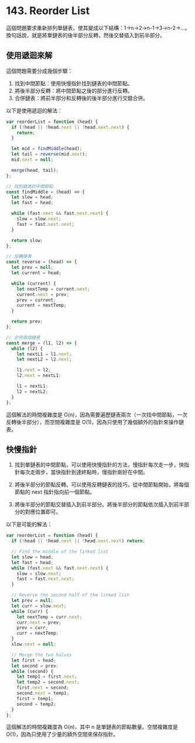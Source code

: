 # 143. Reorder List

這個問題要求重新排列單鏈表，使其變成以下結構：1->n->2->n-1->3->n-2->...。換句話說，就是將單鏈表的後半部分反轉，然後交替插入到前半部分。

## 使用遞迴來解

這個問題需要分成幾個步驟：

1. 找到中間節點：使用快慢指針找到鏈表的中間節點。
2. 將後半部分反轉：將中間節點之後的部分進行反轉。
3. 合併鏈表：將前半部分和反轉後的後半部分進行交錯合併。

以下是使用遞迴的解法：

```javascript
var reorderList = function (head) {
  if (!head || !head.next || !head.next.next) {
    return;
  }

  let mid = findMiddle(head);
  let tail = reverse(mid.next);
  mid.next = null;

  merge(head, tail);
};

// 找到鏈表的中間節點
const findMiddle = (head) => {
  let slow = head;
  let fast = head;

  while (fast.next && fast.next.next) {
    slow = slow.next;
    fast = fast.next.next;
  }

  return slow;
};

// 反轉鏈表
const reverse = (head) => {
  let prev = null;
  let current = head;

  while (current) {
    let nextTemp = current.next;
    current.next = prev;
    prev = current;
    current = nextTemp;
  }

  return prev;
};

// 合併兩個鏈表
const merge = (l1, l2) => {
  while (l2) {
    let nextL1 = l1.next;
    let nextL2 = l2.next;

    l1.next = l2;
    l2.next = nextL1;

    l1 = nextL1;
    l2 = nextL2;
  }
};
```

這個解法的時間複雜度是 O(n)，因為需要遍歷鏈表兩次（一次找中間節點，一次反轉後半部分），而空間複雜度是 O(1)，因為只使用了幾個額外的指針來操作鏈表。

## 快慢指針

1. 找到單鏈表的中間節點，可以使用快慢指針的方法，慢指針每次走一步，快指針每次走兩步，當快指針到達終點時，慢指針剛好在中間。

2. 將後半部分的節點反轉。可以使用反轉鏈表的技巧，從中間節點開始，將每個節點的 next 指針指向前一個節點。

3. 將後半部分的節點交替插入到前半部分。將後半部分的節點依次插入到前半部分的對應位置即可。

以下是可能的解法：

```javascript
var reorderList = function (head) {
  if (!head || !head.next || !head.next.next) return;

  // Find the middle of the linked list
  let slow = head;
  let fast = head;
  while (fast.next && fast.next.next) {
    slow = slow.next;
    fast = fast.next.next;
  }

  // Reverse the second half of the linked list
  let prev = null;
  let curr = slow.next;
  while (curr) {
    let nextTemp = curr.next;
    curr.next = prev;
    prev = curr;
    curr = nextTemp;
  }
  slow.next = null;

  // Merge the two halves
  let first = head;
  let second = prev;
  while (second) {
    let temp1 = first.next;
    let temp2 = second.next;
    first.next = second;
    second.next = temp1;
    first = temp1;
    second = temp2;
  }
};
```

這個解法的時間複雜度為 O(n)，其中 n 是單鏈表的節點數量。空間複雜度是 O(1)，因為只使用了少量的額外空間來保存指針。
